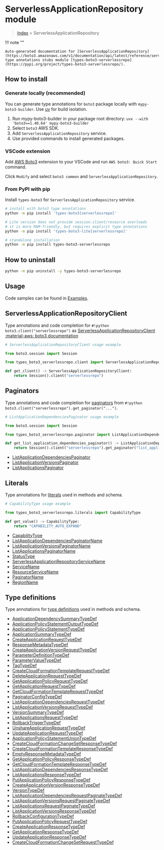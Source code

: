 #  ServerlessApplicationRepository module

> [Index](../README.md) > ServerlessApplicationRepository

!!! note ""

    Auto-generated documentation for [ServerlessApplicationRepository](https://boto3.amazonaws.com/v1/documentation/api/latest/reference/services/serverlessrepo.html#serverlessapplicationrepository)
    type annotations stubs module [types-boto3-serverlessrepo](https://pypi.org/project/types-boto3-serverlessrepo/).

## How to install

### Generate locally (recommended)

You can generate type annotations for `boto3` package locally with `mypy-boto3-builder`.
Use [uv](https://docs.astral.sh/uv/getting-started/installation/) for build isolation.

1. Run mypy-boto3-builder in your package root directory: `uvx --with 'boto3==1.40.64' mypy-boto3-builder`
1. Select `boto3` AWS SDK.
1. Add `ServerlessApplicationRepository` service.
1. Use provided commands to install generated packages.


### VSCode extension

Add [AWS Boto3](https://marketplace.visualstudio.com/items?itemName=Boto3typed.boto3-ide)
extension to your VSCode and run `AWS boto3: Quick Start` command.

Click `Modify` and select `boto3 common` and `ServerlessApplicationRepository`.


### From PyPI with pip

Install `types-boto3` for `ServerlessApplicationRepository` service.

```bash
# install with boto3 type annotations
python -m pip install 'types-boto3[serverlessrepo]'

# Lite version does not provide session.client/resource overloads
# it is more RAM-friendly, but requires explicit type annotations
python -m pip install 'types-boto3-lite[serverlessrepo]'

# standalone installation
python -m pip install types-boto3-serverlessrepo
```



## How to uninstall

```bash
python -m pip uninstall -y types-boto3-serverlessrepo
```

## Usage

Code samples can be found in [Examples](./usage.md).

## ServerlessApplicationRepositoryClient

Type annotations and code completion for  `#!python boto3.client("serverlessrepo")` as [ServerlessApplicationRepositoryClient](./client.md)
[:material-aws: boto3 documentation](https://boto3.amazonaws.com/v1/documentation/api/latest/reference/services/serverlessrepo.html#ServerlessApplicationRepository.Client)

```python
# ServerlessApplicationRepositoryClient usage example

from boto3.session import Session

from types_boto3_serverlessrepo.client import ServerlessApplicationRepositoryClient

def get_client() -> ServerlessApplicationRepositoryClient:
    return Session().client("serverlessrepo")
```


## Paginators

Type annotations and code completion for [paginators](./paginators.md)
from `#!python boto3.client("serverlessrepo").get_paginator("...")`.

```python
# ListApplicationDependenciesPaginator usage example

from boto3.session import Session

from types_boto3_serverlessrepo.paginator import ListApplicationDependenciesPaginator

def get_list_application_dependencies_paginator() -> ListApplicationDependenciesPaginator:
    return Session().client("serverlessrepo").get_paginator("list_application_dependencies"))
```

- [ListApplicationDependenciesPaginator](./paginators.md#listapplicationdependenciespaginator)
- [ListApplicationVersionsPaginator](./paginators.md#listapplicationversionspaginator)
- [ListApplicationsPaginator](./paginators.md#listapplicationspaginator)









## Literals

Type annotations for [literals](./literals.md) used in methods and schema.

```python
# CapabilityType usage example

from types_boto3_serverlessrepo.literals import CapabilityType

def get_value() -> CapabilityType:
    return "CAPABILITY_AUTO_EXPAND"
```

- [CapabilityType](./literals.md#capabilitytype)
- [ListApplicationDependenciesPaginatorName](./literals.md#listapplicationdependenciespaginatorname)
- [ListApplicationVersionsPaginatorName](./literals.md#listapplicationversionspaginatorname)
- [ListApplicationsPaginatorName](./literals.md#listapplicationspaginatorname)
- [StatusType](./literals.md#statustype)
- [ServerlessApplicationRepositoryServiceName](./literals.md#serverlessapplicationrepositoryservicename)
- [ServiceName](./literals.md#servicename)
- [ResourceServiceName](./literals.md#resourceservicename)
- [PaginatorName](./literals.md#paginatorname)
- [RegionName](./literals.md#regionname)




## Type definitions

Type annotations for [type definitions](./type_defs.md) used in methods and schema.

- [ApplicationDependencySummaryTypeDef](./type_defs.md#applicationdependencysummarytypedef)
- [ApplicationPolicyStatementOutputTypeDef](./type_defs.md#applicationpolicystatementoutputtypedef)
- [ApplicationPolicyStatementTypeDef](./type_defs.md#applicationpolicystatementtypedef)
- [ApplicationSummaryTypeDef](./type_defs.md#applicationsummarytypedef)
- [CreateApplicationRequestTypeDef](./type_defs.md#createapplicationrequesttypedef)
- [ResponseMetadataTypeDef](./type_defs.md#responsemetadatatypedef)
- [CreateApplicationVersionRequestTypeDef](./type_defs.md#createapplicationversionrequesttypedef)
- [ParameterDefinitionTypeDef](./type_defs.md#parameterdefinitiontypedef)
- [ParameterValueTypeDef](./type_defs.md#parametervaluetypedef)
- [TagTypeDef](./type_defs.md#tagtypedef)
- [CreateCloudFormationTemplateRequestTypeDef](./type_defs.md#createcloudformationtemplaterequesttypedef)
- [DeleteApplicationRequestTypeDef](./type_defs.md#deleteapplicationrequesttypedef)
- [GetApplicationPolicyRequestTypeDef](./type_defs.md#getapplicationpolicyrequesttypedef)
- [GetApplicationRequestTypeDef](./type_defs.md#getapplicationrequesttypedef)
- [GetCloudFormationTemplateRequestTypeDef](./type_defs.md#getcloudformationtemplaterequesttypedef)
- [PaginatorConfigTypeDef](./type_defs.md#paginatorconfigtypedef)
- [ListApplicationDependenciesRequestTypeDef](./type_defs.md#listapplicationdependenciesrequesttypedef)
- [ListApplicationVersionsRequestTypeDef](./type_defs.md#listapplicationversionsrequesttypedef)
- [VersionSummaryTypeDef](./type_defs.md#versionsummarytypedef)
- [ListApplicationsRequestTypeDef](./type_defs.md#listapplicationsrequesttypedef)
- [RollbackTriggerTypeDef](./type_defs.md#rollbacktriggertypedef)
- [UnshareApplicationRequestTypeDef](./type_defs.md#unshareapplicationrequesttypedef)
- [UpdateApplicationRequestTypeDef](./type_defs.md#updateapplicationrequesttypedef)
- [ApplicationPolicyStatementUnionTypeDef](./type_defs.md#applicationpolicystatementuniontypedef)
- [CreateCloudFormationChangeSetResponseTypeDef](./type_defs.md#createcloudformationchangesetresponsetypedef)
- [CreateCloudFormationTemplateResponseTypeDef](./type_defs.md#createcloudformationtemplateresponsetypedef)
- [EmptyResponseMetadataTypeDef](./type_defs.md#emptyresponsemetadatatypedef)
- [GetApplicationPolicyResponseTypeDef](./type_defs.md#getapplicationpolicyresponsetypedef)
- [GetCloudFormationTemplateResponseTypeDef](./type_defs.md#getcloudformationtemplateresponsetypedef)
- [ListApplicationDependenciesResponseTypeDef](./type_defs.md#listapplicationdependenciesresponsetypedef)
- [ListApplicationsResponseTypeDef](./type_defs.md#listapplicationsresponsetypedef)
- [PutApplicationPolicyResponseTypeDef](./type_defs.md#putapplicationpolicyresponsetypedef)
- [CreateApplicationVersionResponseTypeDef](./type_defs.md#createapplicationversionresponsetypedef)
- [VersionTypeDef](./type_defs.md#versiontypedef)
- [ListApplicationDependenciesRequestPaginateTypeDef](./type_defs.md#listapplicationdependenciesrequestpaginatetypedef)
- [ListApplicationVersionsRequestPaginateTypeDef](./type_defs.md#listapplicationversionsrequestpaginatetypedef)
- [ListApplicationsRequestPaginateTypeDef](./type_defs.md#listapplicationsrequestpaginatetypedef)
- [ListApplicationVersionsResponseTypeDef](./type_defs.md#listapplicationversionsresponsetypedef)
- [RollbackConfigurationTypeDef](./type_defs.md#rollbackconfigurationtypedef)
- [PutApplicationPolicyRequestTypeDef](./type_defs.md#putapplicationpolicyrequesttypedef)
- [CreateApplicationResponseTypeDef](./type_defs.md#createapplicationresponsetypedef)
- [GetApplicationResponseTypeDef](./type_defs.md#getapplicationresponsetypedef)
- [UpdateApplicationResponseTypeDef](./type_defs.md#updateapplicationresponsetypedef)
- [CreateCloudFormationChangeSetRequestTypeDef](./type_defs.md#createcloudformationchangesetrequesttypedef)

